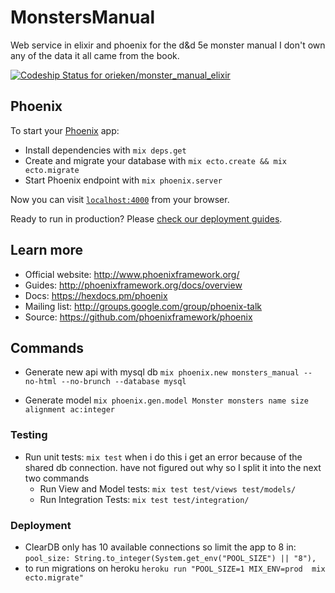 # MonstersManual

Web service in elixir and phoenix for the d&d 5e monster manual I don't own any of the data it all came from the book. 

[ ![Codeship Status for orieken/monster_manual_elixir](https://codeship.com/projects/85c445d0-60de-0134-ff4f-42a7766b52c3/status?branch=master)](https://codeship.com/projects/174674)


## Phoenix 

To start your [Phoenix](http://www.phoenixframework.org/) app:

  * Install dependencies with `mix deps.get`
  * Create and migrate your database with `mix ecto.create && mix ecto.migrate`
  * Start Phoenix endpoint with `mix phoenix.server`

Now you can visit [`localhost:4000`](http://localhost:4000) from your browser.

Ready to run in production? Please [check our deployment guides](http://www.phoenixframework.org/docs/deployment).

## Learn more

  * Official website: http://www.phoenixframework.org/
  * Guides: http://phoenixframework.org/docs/overview
  * Docs: https://hexdocs.pm/phoenix
  * Mailing list: http://groups.google.com/group/phoenix-talk
  * Source: https://github.com/phoenixframework/phoenix


## Commands

  * Generate new api with mysql db ` mix phoenix.new monsters_manual --no-html --no-brunch --database mysql `
  
 * Generate model ` mix phoenix.gen.model Monster monsters name size alignment ac:integer `
 
### Testing

  * Run unit tests:  ` mix test ` when i do this i get an error because of the shared db connection. have not figured out why so I split it into the next two commands
    * Run View and Model tests: ` mix test test/views test/models/ `
    * Run Integration Tests: ` mix test test/integration/ `
    
### Deployment

* ClearDB only has 10 available connections so limit the app to 8 in: ` pool_size: String.to_integer(System.get_env("POOL_SIZE") || "8"), `
* to run migrations on heroku ` heroku run "POOL_SIZE=1 MIX_ENV=prod  mix ecto.migrate" `